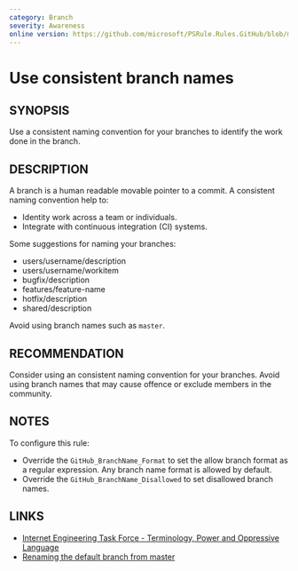```yaml
---
category: Branch
severity: Awareness
online version: https://github.com/microsoft/PSRule.Rules.GitHub/blob/main/docs/en/rules/GitHub.Branch.Name.md
---
```


# Use consistent branch names

## SYNOPSIS

Use a consistent naming convention for your branches to identify the work done in the branch.

## DESCRIPTION

A branch is a human readable movable pointer to a commit.
A consistent naming convention help to:

- Identity work across a team or individuals.
- Integrate with continuous integration (CI) systems.

Some suggestions for naming your branches:

- users/username/description
- users/username/workitem
- bugfix/description
- features/feature-name
- hotfix/description
- shared/description

Avoid using branch names such as `master`.

## RECOMMENDATION

Consider using an consistent naming convention for your branches.
Avoid using branch names that may cause offence or exclude members in the community.

## NOTES

To configure this rule:

- Override the `GitHub_BranchName_Format` to set the allow branch format as a regular expression.
Any branch name format is allowed by default.
- Override the `GitHub_BranchName_Disallowed` to set disallowed branch names.

## LINKS

- [Internet Engineering Task Force - Terminology, Power and Oppressive Language](https://tools.ietf.org/id/draft-knodel-terminology-00.html)
- [Renaming the default branch from master](https://github.com/github/renaming/)
